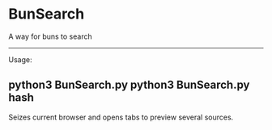# BunSearch
A way for buns to search

------
Usage:

python3 BunSearch.py <ipaddress>
python3 BunSearch.py hash <hash>
------

Seizes current browser and opens tabs to preview several sources.
